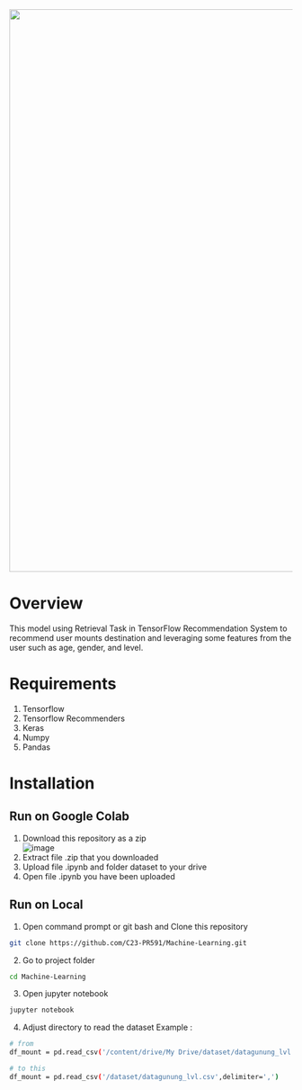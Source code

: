 <div align="center">
  <img src="https://github.com/C23-PR591/C23-PR591/blob/main/background.png" width="1000" height="auto" />
</div>

# Overview
This model using Retrieval Task in TensorFlow Recommendation System to recommend user mounts destination and leveraging some features from the user such as age, gender, and level. 

# Requirements
1. Tensorflow
2. Tensorflow Recommenders
3. Keras
4. Numpy
5. Pandas

# Installation 
## Run on Google Colab
  1. Download this repository as a zip </br>
     ![image](https://github.com/C23-PR591/Machine-Learning/assets/81844359/d5924a20-7a4e-470a-bd81-ff793f897e05)
  2. Extract file .zip that you downloaded
  3. Upload file .ipynb and folder dataset to your drive
  4. Open file .ipynb you have been uploaded
 
## Run on Local
  1. Open command prompt or git bash and Clone this repository 
   ```sh
   git clone https://github.com/C23-PR591/Machine-Learning.git
   ``` 
  2. Go to project folder
   ```sh
   cd Machine-Learning
   ```
  3. Open jupyter notebook
   ```sh
   jupyter notebook
   ```
  4. Adjust directory to read the dataset
     Example :
   ```sh
   # from
   df_mount = pd.read_csv('/content/drive/My Drive/dataset/datagunung_lvl.csv',delimiter=',')
   
   # to this
   df_mount = pd.read_csv('/dataset/datagunung_lvl.csv',delimiter=',')
   ```
